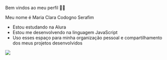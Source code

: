 Bem vindos ao meu perfil 💙💙

Meu nome é Maria Clara Codogno Serafim

* Estou estudando na Alura
* Estou me desenvolvendo na linguagem JavaScript
* Uso esses espaço para minha organização pessoal e compartilhamento dos meus projetos desenvolvidos

![ ](https://media1.tenor.com/m/-dp_J7HgUyoAAAAC/taylor-swift-meme-gif-taylor-swift-wolf.gif)
